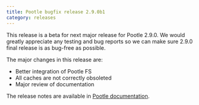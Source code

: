 ```yaml
---
title: Pootle bugfix release 2.9.0b1
category: releases
---
```


This release is a beta for next major release for Pootle 2.9.0. We would greatly appreciate any testing and bug reports so we can make sure 2.9.0 final release is as bug-free as possible.

The major changes in this release are:

- Better integration of Pootle FS
- All caches are not correctly obsoleted
- Major review of documentation

The release notes are available in [Pootle documentation](http://docs.translatehouse.org/projects/pootle/en/latest/releases/2.9.0.html).
